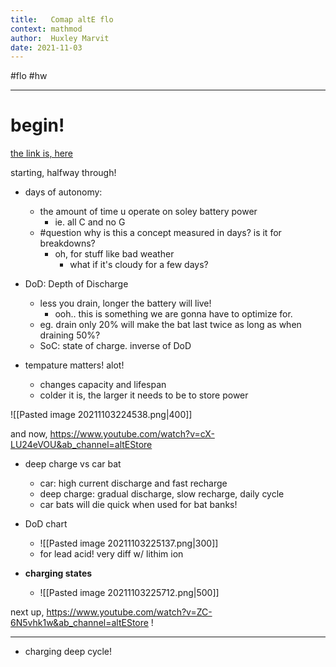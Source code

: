```yaml
---
title:   Comap altE flo
context: mathmod
author:  Huxley Marvit
date: 2021-11-03
---
```


#flo #hw 

***

# begin!
[the link is, here](https://www.youtube.com/watch?v=7ROjd6eLANo)

starting, halfway through!

- days of autonomy:
	- the amount of time u operate on soley battery power 
		- ie. all C and no G
	- #question why is this a concept measured in days? is it for breakdowns?
		- oh, for stuff like bad weather
			- what if it's cloudy for a few days?
	
- DoD: Depth of Discharge
	- less you drain, longer the battery will live! 	
		- ooh.. this is something we are gonna have to optimize for.
	- eg. drain only 20% will make the bat last twice as long as when draining 50%?
	- SoC: state of charge. inverse of DoD
	
- tempature matters! alot!
	- changes capacity and lifespan
	- colder it is, the larger it needs to be to store power


![[Pasted image 20211103224538.png|400]]

and now, https://www.youtube.com/watch?v=cX-LU24eVOU&ab_channel=altEStore

- deep charge vs car bat
	- car: high current discharge and fast recharge
	- deep charge: gradual discharge, slow recharge, daily cycle
	- car bats will die quick when used for bat banks!
- DoD chart
	- ![[Pasted image 20211103225137.png|300]]
	- for lead acid! very diff w/ lithim ion
	
- **charging states**
	- ![[Pasted image 20211103225712.png|500]]

next up, https://www.youtube.com/watch?v=ZC-6N5vhk1w&ab_channel=altEStore !
***

- charging deep cycle!


























